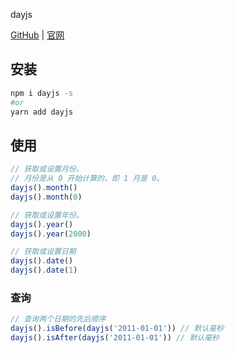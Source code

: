 dayjs

[GitHub](https://github.com/iamkun/dayjs) | [官网](https://day.js.org/zh-CN/)

## 安装

```bash
npm i dayjs -s
#or
yarn add dayjs
```

## 使用

```javascript
// 获取或设置月份。
// 月份是从 0 开始计算的，即 1 月是 0。
dayjs().month()
dayjs().month(0)

// 获取或设置年份。
dayjs().year()
dayjs().year(2000)

// 获取或设置日期
dayjs().date()
dayjs().date(1)
```

### 查询

```javascript
// 查询两个日期的先后顺序
dayjs().isBefore(dayjs('2011-01-01')) // 默认毫秒
dayjs().isAfter(dayjs('2011-01-01')) // 默认毫秒
```
